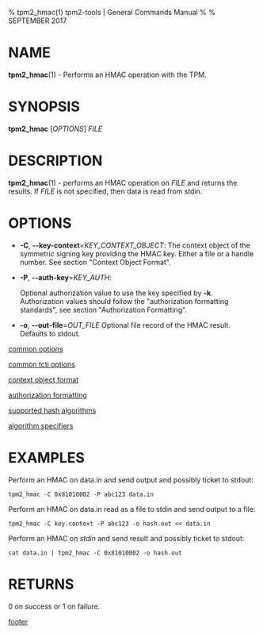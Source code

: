 % tpm2_hmac(1) tpm2-tools | General Commands Manual
%
% SEPTEMBER 2017

# NAME

**tpm2_hmac**(1) - Performs an HMAC operation with the TPM.

# SYNOPSIS

**tpm2_hmac** [*OPTIONS*] _FILE_

# DESCRIPTION

**tpm2_hmac**(1) - performs an HMAC operation on _FILE_ and returns the results. If
_FILE_ is not specified, then data is read from stdin.

# OPTIONS

  * **-C**, **--key-context**=_KEY\_CONTEXT\_OBJECT_:
    The context object of the symmetric signing key providing the HMAC key.
    Either a file or a handle number. See section "Context Object Format".

  * **-P**, **--auth-key**=_KEY\_AUTH_:

    Optional authorization value to use the key specified by **-k**.
    Authorization values should follow the "authorization formatting standards",
    see section "Authorization Formatting".

  * **-o**, **--out-file**=_OUT\_FILE_
    Optional file record of the HMAC result. Defaults to stdout.

[common options](common/options.md)

[common tcti options](common/tcti.md)

[context object format](common/ctxobj.md)

[authorization formatting](common/authorizations.md)

[supported hash algorithms](common/hash.md)

[algorithm specifiers](common/alg.md)

# EXAMPLES

Perform an HMAC on data.in and send output and possibly ticket to stdout:

```
tpm2_hmac -C 0x81010002 -P abc123 data.in
```

Perform an HMAC on data.in read as a file to stdin and send output to a file:
```
tpm2_hmac -C key.context -P abc123 -o hash.out << data.in
```
Perform an HMAC on _stdin_ and send result and possibly ticket to stdout:

```
cat data.in | tpm2_hmac -C 0x81010002 -o hash.out
```

# RETURNS

0 on success or 1 on failure.

[footer](common/footer.md)
